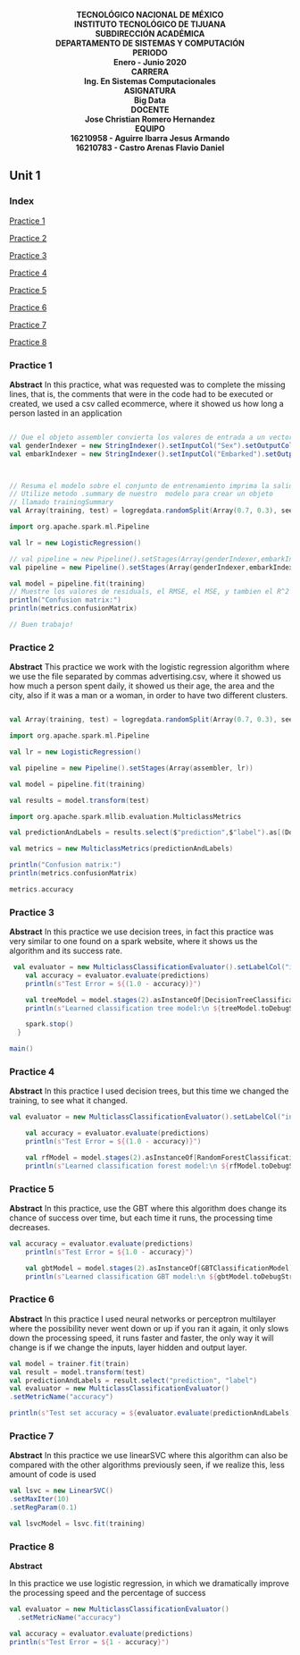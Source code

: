 <b><p align="center">
                                                 TECNOLÓGICO NACIONAL DE MÉXICO</br>
                                                INSTITUTO TECNOLÓGICO DE TIJUANA</br>
                                                      SUBDIRECCIÓN ACADÉMICA</br>
                                              DEPARTAMENTO DE SISTEMAS Y COMPUTACIÓN</br> 
                                                           PERIODO</br>
                                                      Enero - Junio 2020</br>
                                                           CARRERA</br>
                                               Ing. En Sistemas Computacionales</br>
                                                          ASIGNATURA</br> 
                                                          Big Data </br>
                                                           DOCENTE</br>
                                                Jose Christian Romero Hernandez</br>
                                                           EQUIPO</br>
                                             16210958 - Aguirre Ibarra Jesus Armando</br>
                                             16210783 - Castro Arenas Flavio Daniel</br>  
                                             


</p></b>

## Unit 1
### Index
[Practice 1](#id1)

[Practice 2](#id2)

[Practice 3](#id3)

[Practice 4](#id4)

[Practice 5](#id5)

[Practice 6](#id6)

[Practice 7](#id7)

[Practice 8](#id8)

### Practice 1  <a name="id1"></a>
**Abstract**
In this practice, what was requested was to complete the missing lines, that is, the comments that were in the code had to be executed or created, we used a csv called ecommerce, where it showed us how long a person lasted in an application



```scala

// Que el objeto assembler convierta los valores de entrada a un vector
val genderIndexer = new StringIndexer().setInputCol("Sex").setOutputCol("SexIndex")
val embarkIndexer = new StringIndexer().setInputCol("Embarked").setOutputCol("EmbarkIndex")



// Resuma el modelo sobre el conjunto de entrenamiento imprima la salida de algunas metricas!
// Utilize metodo .summary de nuestro  modelo para crear un objeto
// llamado trainingSummary
val Array(training, test) = logregdata.randomSplit(Array(0.7, 0.3), seed = 12345)

import org.apache.spark.ml.Pipeline

val lr = new LogisticRegression()

// val pipeline = new Pipeline().setStages(Array(genderIndexer,embarkIndexer,embarkEncoder,assembler,lr))
val pipeline = new Pipeline().setStages(Array(genderIndexer,embarkIndexer,genderEncoder,embarkEncoder,assembler,lr))

val model = pipeline.fit(training)
// Muestre los valores de residuals, el RMSE, el MSE, y tambien el R^2 .
println("Confusion matrix:")
println(metrics.confusionMatrix)

// Buen trabajo!
```

### Practice 2  <a name="id2"></a>
**Abstract**
This practice we work with the logistic regression algorithm where we use the file separated by commas advertising.csv, where it showed us how much a person spent daily, it showed us their age, the area and the city, also if it was a man or a woman, in order to have two different clusters.



```scala

val Array(training, test) = logregdata.randomSplit(Array(0.7, 0.3), seed = 12345)

import org.apache.spark.ml.Pipeline

val lr = new LogisticRegression()

val pipeline = new Pipeline().setStages(Array(assembler, lr))

val model = pipeline.fit(training)

val results = model.transform(test)

import org.apache.spark.mllib.evaluation.MulticlassMetrics

val predictionAndLabels = results.select($"prediction",$"label").as[(Double, Double)].rdd

val metrics = new MulticlassMetrics(predictionAndLabels)

println("Confusion matrix:")
println(metrics.confusionMatrix)

metrics.accuracy
```
### Practice 3  <a name="id3"></a>
**Abstract**
In this practice we use decision trees, in fact this practice was very similar to one found on a spark website, where it shows us the algorithm and its success rate.

```scala
 val evaluator = new MulticlassClassificationEvaluator().setLabelCol("indexedLabel").setPredictionCol("prediction").setMetricName("accuracy")
    val accuracy = evaluator.evaluate(predictions)
    println(s"Test Error = ${(1.0 - accuracy)}")

    val treeModel = model.stages(2).asInstanceOf[DecisionTreeClassificationModel]
    println(s"Learned classification tree model:\n ${treeModel.toDebugString}")

    spark.stop()
  }

main()
```
### Practice 4  <a name="id4"></a>
**Abstract**
In this practice I used decision trees, but this time we changed the training, to see what it changed.

```scala
val evaluator = new MulticlassClassificationEvaluator().setLabelCol("indexedLabel").setPredictionCol("prediction").setMetricName("accuracy")

    val accuracy = evaluator.evaluate(predictions)
    println(s"Test Error = ${(1.0 - accuracy)}")

    val rfModel = model.stages(2).asInstanceOf[RandomForestClassificationModel]
    println(s"Learned classification forest model:\n ${rfModel.toDebugString}")
```
### Practice 5  <a name="id5"></a>
**Abstract**
In this practice, use the GBT where this algorithm does change its chance of success over time, but each time it runs, the processing time decreases.

```scala
val accuracy = evaluator.evaluate(predictions)
    println(s"Test Error = ${1.0 - accuracy}")

    val gbtModel = model.stages(2).asInstanceOf[GBTClassificationModel]
    println(s"Learned classification GBT model:\n ${gbtModel.toDebugString}")
```
### Practice 6  <a name="id6"></a>
**Abstract**
In this practice I used neural networks or perceptron multilayer where the possibility never went down or up if you ran it again, it only slows down the processing speed, it runs faster and faster, the only way it will change is if we change the inputs, layer hidden and output layer.

```scala
val model = trainer.fit(train)
val result = model.transform(test)
val predictionAndLabels = result.select("prediction", "label")
val evaluator = new MulticlassClassificationEvaluator()
.setMetricName("accuracy")

println(s"Test set accuracy = ${evaluator.evaluate(predictionAndLabels)}")
```
### Practice 7  <a name="id7"></a>
**Abstract**
In this practice we use linearSVC where this algorithm can also be compared with the other algorithms previously seen, if we realize this, less amount of code is used

```scala
val lsvc = new LinearSVC()
.setMaxIter(10)
.setRegParam(0.1)

val lsvcModel = lsvc.fit(training)
```
### Practice 8  <a name="id8"></a>
**Abstract**

In this practice we use logistic regression, in which we dramatically improve the processing speed and the percentage of success
```scala
val evaluator = new MulticlassClassificationEvaluator()
  .setMetricName("accuracy")

val accuracy = evaluator.evaluate(predictions)
println(s"Test Error = ${1 - accuracy}")


```
